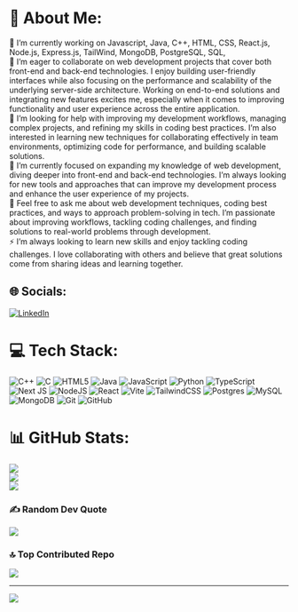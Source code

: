 # 💫 About Me:
🔭 I’m currently working on Javascript, Java, C++, HTML, CSS, React.js, Node.js, Express.js, TailWind, MongoDB, PostgreSQL, SQL, <br>👯 I’m eager to collaborate on web development projects that cover both front-end and back-end technologies. I enjoy building user-friendly interfaces while also focusing on the performance and scalability of the underlying server-side architecture. Working on end-to-end solutions and integrating new features excites me, especially when it comes to improving functionality and user experience across the entire application.<br>🤝 I’m looking for help with improving my development workflows, managing complex projects, and refining my skills in coding best practices. I’m also interested in learning new techniques for collaborating effectively in team environments, optimizing code for performance, and building scalable solutions.<br>🌱 I’m currently focused on expanding my knowledge of web development, diving deeper into front-end and back-end technologies. I’m always looking for new tools and approaches that can improve my development process and enhance the user experience of my projects.<br>💬 Feel free to ask me about web development techniques, coding best practices, and ways to approach problem-solving in tech. I’m passionate about improving workflows, tackling coding challenges, and finding solutions to real-world problems through development.<br>⚡ I’m always looking to learn new skills and enjoy tackling coding challenges. I love collaborating with others and believe that great solutions come from sharing ideas and learning together.


## 🌐 Socials:
[![LinkedIn](https://img.shields.io/badge/LinkedIn-%230077B5.svg?logo=linkedin&logoColor=white)](https://linkedin.com/in/shaldonbarnes) 

# 💻 Tech Stack:
![C++](https://img.shields.io/badge/c++-%2300599C.svg?style=for-the-badge&logo=c%2B%2B&logoColor=white) ![C](https://img.shields.io/badge/c-%2300599C.svg?style=for-the-badge&logo=c&logoColor=white) ![HTML5](https://img.shields.io/badge/html5-%23E34F26.svg?style=for-the-badge&logo=html5&logoColor=white) ![Java](https://img.shields.io/badge/java-%23ED8B00.svg?style=for-the-badge&logo=openjdk&logoColor=white) ![JavaScript](https://img.shields.io/badge/javascript-%23323330.svg?style=for-the-badge&logo=javascript&logoColor=%23F7DF1E) ![Python](https://img.shields.io/badge/python-3670A0?style=for-the-badge&logo=python&logoColor=ffdd54) ![TypeScript](https://img.shields.io/badge/typescript-%23007ACC.svg?style=for-the-badge&logo=typescript&logoColor=white) ![Next JS](https://img.shields.io/badge/Next-black?style=for-the-badge&logo=next.js&logoColor=white) ![NodeJS](https://img.shields.io/badge/node.js-6DA55F?style=for-the-badge&logo=node.js&logoColor=white) ![React](https://img.shields.io/badge/react-%2320232a.svg?style=for-the-badge&logo=react&logoColor=%2361DAFB) ![Vite](https://img.shields.io/badge/vite-%23646CFF.svg?style=for-the-badge&logo=vite&logoColor=white) ![TailwindCSS](https://img.shields.io/badge/tailwindcss-%2338B2AC.svg?style=for-the-badge&logo=tailwind-css&logoColor=white) ![Postgres](https://img.shields.io/badge/postgres-%23316192.svg?style=for-the-badge&logo=postgresql&logoColor=white) ![MySQL](https://img.shields.io/badge/mysql-4479A1.svg?style=for-the-badge&logo=mysql&logoColor=white) ![MongoDB](https://img.shields.io/badge/MongoDB-%234ea94b.svg?style=for-the-badge&logo=mongodb&logoColor=white) ![Git](https://img.shields.io/badge/git-%23F05033.svg?style=for-the-badge&logo=git&logoColor=white) ![GitHub](https://img.shields.io/badge/github-%23121011.svg?style=for-the-badge&logo=github&logoColor=white)
# 📊 GitHub Stats:
![](https://github-readme-stats.vercel.app/api?username=Shaldonbarnes10&theme=dark&hide_border=false&include_all_commits=true&count_private=true)<br/>
![](https://github-readme-streak-stats.herokuapp.com/?user=Shaldonbarnes10&theme=dark&hide_border=false)<br/>
![](https://github-readme-stats.vercel.app/api/top-langs/?username=Shaldonbarnes10&theme=dark&hide_border=false&include_all_commits=true&count_private=true&layout=compact)

### ✍️ Random Dev Quote
![](https://quotes-github-readme.vercel.app/api?type=horizontal&theme=merko)

### 🔝 Top Contributed Repo
![](https://github-contributor-stats.vercel.app/api?username=Shaldonbarnes10&limit=5&theme=radical&combine_all_yearly_contributions=true)

---
[![](https://visitcount.itsvg.in/api?id=Shaldonbarnes10&icon=0&color=0)](https://visitcount.itsvg.in)

<!-- Proudly created with GPRM ( https://gprm.itsvg.in ) -->
